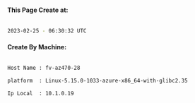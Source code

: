
   
#### This Page Create at:

```bash

2023-02-25 - 06:30:32 UTC

```

#### Create By Machine:

```bash

Host Name : fv-az470-28

platform  : Linux-5.15.0-1033-azure-x86_64-with-glibc2.35

Ip Local  : 10.1.0.19

```

